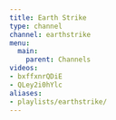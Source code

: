 ```yaml
---
title: Earth Strike
type: channel
channel: earthstrike
menu:
  main:
    parent: Channels
videos:
- bxffxnrQDiE
- QLey2i0hYlc
aliases:
- playlists/earthstrike/
---
```


